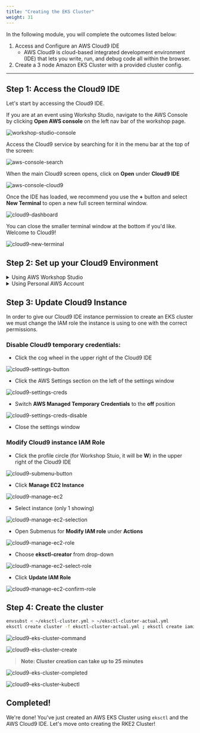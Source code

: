 ```yaml
---
title: "Creating the EKS Cluster"
weight: 31
---
```


In the following module, you will complete the outcomes listed below:

1. Access and Configure an AWS Cloud9 IDE
   * AWS Cloud9 is cloud-based integrated development environment (IDE) that lets you write, run, and debug code all within the browser.
2. Create a 3 node Amazon EKS Cluster with a provided cluster config.

---


## Step 1: Access the Cloud9 IDE

Let's start by accessing the Cloud9 IDE.

If you are at an event using Workshp Studio, navigate to the AWS Console by clicking **Open AWS console** on the left 
nav bar of the workshop page.

![workshop-studio-console](/static/images/content/cloud9/access-console.png)

Access the Cloud9 service by searching for it in the menu bar at the top of the screen:

![aws-console-search](/static/images/content/cloud9/search.png)

When the main Cloud9 screen opens, click on **Open** under **Cloud9 IDE**

![aws-console-cloud9](/static/images/content/cloud9/open.png)

Once the IDE has loaded, we recommend you use the **+** button and select **New Terminal** to open a new full screen terminal window.

![cloud9-dashboard](/static/images/content/cloud9/terminal-open.png)

You can close the smaller terminal window at the bottom if you'd like. Welcome to Cloud9!

![cloud9-new-terminal](/static/images/content/cloud9/terminal.png)

## Step 2: Set up your Cloud9 Environment

<details>
<summary>Using AWS Workshop Studio</summary>

::::expand{header="Using AWS Workshop Studio"}
### Download the env-setup.sh file:

The setup script will install (or update) a few tools and set environment variables in the Cloud9 IDE.

* Run **curl** command in the Cloud9 terminal:

```bash
cd
curl ':assetUrl{path="/assets/env-setup.sh" source=s3}' --output /tmp/setup.sh
```

![cloud9-setupScript-download](/static/images/content/cloud9/setupScript-download.png)

### Run the setup script

* Run **env-setup.sh**:
    
```bash
cd
. /tmp/setup.sh
```

![cloud9-setupScript-start](/static/images/content/cloud9/startSetup-script.png)


### Download the cluster config:

The cluster config file defines the EKS cluster settings and permissions for the cluster.

* Run the **curl** command in the Cloud9 terminal):

```bash
curl ':assetUrl{path="/assets/eksctl-cluster.yml" source=s3}' --output ~/eksctl-cluster.yml
```

![cloud9-eks-config-download](/static/images/content/cloud9/eks-conf-download.png)
::::
</details>

<details>
<summary>Using Personal AWS Account</summary>

::::expand{header="Using Personal AWS Account"}
### Upload the required files:

Upload the **env-setup.sh** and **eks-cluster.yml** files that were downloaded in the **Workshop Environment** section of the instructions to the Cloud9 environment

The setup script will install (or update) a few tools and set environment variables in the Cloud9 IDE.

* Upload the required files

You can upload files directly to your Cloud9 environment using drag and drop

   * Click **File** in the top left of the Cloud9 environment
   * Click **Upload Local Files...**

![cloud9-setupScript-download](/static/images/content/cloud9/upload-files.png)

   * Drag and drop the eks-cluster.yml and env-setup.sh files into the **Upload Files** pop-up window
   
![cloud9-setupScript-download](/static/images/content/cloud9/drag-drop.png)

   * Verify File upload

![cloud9-setupScript-download](/static/images/content/cloud9/confirm-upload.png)

Though files upload to the **environment** directory, it's somewhat more straightforward to work in the home directory.

* Run **copy** command in the Cloud9 terminal:

```bash
cd
cp environment/env-setup.sh /tmp/
cp environment/eksctl-cluster.yml .
```

![cloud9-setupScript-download](/static/images/content/cloud9/setupScripts.png)

### Run the setup script

* Run **env-setup.sh**:
    
```bash
cd
. /tmp/env-setup.sh
```

![cloud9-setupScript-start](/static/images/content/cloud9/startSetupPersonal-script.png)
::::
</details>

## Step 3: Update Cloud9 Instance

In order to give our Cloud9 IDE instance permission to create an EKS cluster we
must change the IAM role the instance is using to one with the correct permissions.

### Disable Cloud9 temporary credentials:
* Click the cog wheel in the upper right of the Cloud9 IDE
    
![cloud9-settings-button](/static/images/content/cloud9/cloud9-settings.png)
    
* Click the AWS Settings section on the left of the settings window
    
![cloud9-settings-creds](/static/images/content/cloud9/temp-creds.png)

* Switch **AWS Managed Temporary Credentials** to the **off** position

![cloud9-settings-creds-disable](/static/images/content/cloud9/temp-creds-off.png)

* Close the settings window

### Modify Cloud9 instance IAM Role

* Click the profile circle (for Workshop Stuio, it will be **W**) in the upper right of the Cloud9 IDE

![cloud9-submenu-button](/static/images/content/cloud9/open-submenu.png)

* Click **Manage EC2 Instance**

![cloud9-manage-ec2](/static/images/content/cloud9/manage-ec2.png)

* Select instance (only 1 showing)

![cloud9-manage-ec2-selection](/static/images/content/cloud9/select-instance.png)

* Open Submenus for **Modify IAM role** under **Actions**

![cloud9-manage-ec2-role](/static/images/content/cloud9/modify-role.png)

* Choose **eksctl-creator** from drop-down

![cloud9-manage-ec2-select-role](/static/images/content/cloud9/choose-eksctl-creator.png)

* Click **Update IAM Role**

![cloud9-manage-ec2-confirm-role](/static/images/content/cloud9/update-iam-role.png)

## Step 4: Create the cluster

```bash
envsubst < ~/eksctl-cluster.yml > ~/eksctl-cluster-actual.yml
eksctl create cluster -f eksctl-cluster-actual.yml ; eksctl create iamidentitymapping --cluster $EKS_CLUSTER_NAME --region=$AWS_REGION --arn $rancherUser --group system:masters --username rancher
```

![cloud9-eks-cluster-command](/static/images/content/cloud9/envsub.png)

![cloud9-eks-cluster-create](/static/images/content/cloud9/eksctl-create.png)

> **Note: Cluster creation can take up to 25 minutes**

![cloud9-eks-cluster-completed](/static/images/content/cloud9/completeCluster.png)

![cloud9-eks-cluster-kubectl](/static/images/content/cloud9/coupleKubeCmds.png)


## Completed!

We're done! You've just created an AWS EKS Cluster using `eksctl` and the AWS Cloud9 IDE. Let's move onto creating the RKE2 Cluster!